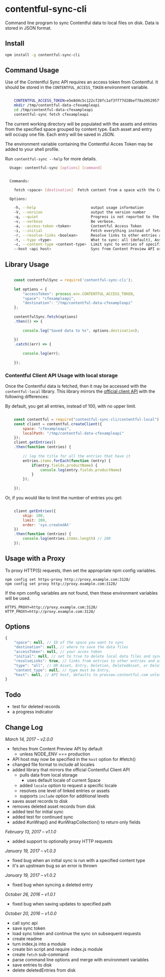 # contentful-sync-cli

Command line program to sync Contentful data to local files on disk. Data is stored in JSON format.

## Install

```bash
npm install -g contentful-sync-cli
```

## Command Usage

Use of the Contentful Sync API requires an access token from Contentful. It should be stored in the `CONTENTFUL_ACCESS_TOKEN` environment variable.

```bash

	CONTENTFUL_ACCESS_TOKEN=e5e8d4c5c122cf28fc1af3ff77d28bef78a3952957f15067bbc29f2f0dde0b50
	mkdir /tmp/contentful-data-cfexampleapi
	cd /tmp/contentful-data-cfexampleapi
	contentful-sync fetch cfexampleapi

```
The current working directory will be populated with the assets and entries from the specified space grouped by content type. Each asset and entry will occupy one file. Each entry will be saved in JSON.

The environment variable containing the Contentful Acces Token may be added to your shell profile.

Run `contentful-sync --help` for more details.

```bash
  Usage: contentful-sync [options] [command]


  Commands:

    fetch <space> [destination]  Fetch content from a space with the Contentful Sync API

  Options:

    -h, --help                         output usage information
    -V, --version                      output the version number
    -q, --quiet                        Progress is not reported to the standard error stream.
    -v, --verbose                      Be verbose.
    -a, --access-token <token>         Contentful Access Token
    -i, --initial                      Fetch everything instead of fetching only what has changed.
    -r, --resolve-links <boolean>      Resolve links to other entries and assets.
    -t, --type <type>                  What to sync: all (default), Asset, Entry, Deletion, DeletedAsset, or DeletedEntry
    -c, --content-type <content-type>  Limit sync to entries of specified content type. Implies --type Entry
    --host <api host>                  Sync from Content Preview API or Content Delivery API

```

## Library Usage

```js

	const contentfulSync = require('contentful-sync-cli');
	
	let options = {
		"accessToken": process.env.CONTENTFUL_ACCESS_TOKEN,
		"space": "cfexampleapi",
		"destination": "/tmp/contentful-data-cfexampleapi"
	};
	
	contentfulSync.fetch(options)
	.then(() => {
	
		console.log("Saved data to %s", options.destination);
	
	})
	.catch((err) => {
	
		console.log(err);
	
	});

```


### Contentful Client API Usage with local storage

Once the Contentful data is fetched, then it may be accessed with the `contentful-local` library. This library mirrors the [official client API][contentful.js] with the following differences:

By default, you get all entries, instead of 100, with no upper limit.

```js

	const contentful = require("contentful-sync-cli/contentful-local");
	const client = contentful.createClient({
		space: "cfexampleapi",
		localPath: "/tmp/contentful-data-cfexampleapi"
	});
	client.getEntries()
	.then(function (entries) {
	
		// log the title for all the entries that have it
		entries.items.forEach(function (entry) {
			if(entry.fields.productName) {
				console.log(entry.fields.productName)
			}
		});
	
	});
```

Or, if you would like to limit the number of entries you get:

```js

    client.getEntries({
        skip: 100,
        limit: 200,
        order: 'sys.createdAt'
    })
    .then(function (entries) {
        console.log(entries.items.length) // 200
    });
```


## Usage with a Proxy

To proxy HTTP(S) requests, then set the appropriate npm config variables.

```shell
npm config set https-proxy http://proxy.example.com:3128/
npm config set proxy http://proxy.example.com:3128/
```

If the npm config variables are not found, then these environment variables will be used.

```shell
HTTPS_PROXY=http://proxy.example.com:3128/
HTTP_PROXY=http://proxy.example.com:3128/
```


## Options

```js
{
	"space": null, // ID of the space you want to sync
	"destination": null, // where to save the data files
	"accessToken": null, // your acces token
	"initial": null, // set to true to delete local data files and sync
	"resolveLinks": true, // links from entries to other entries and assets will also be resolved
	"type": "all", // OR Asset, Entry, Deletion, DeletedAsset, or DeletedEntry
	"content_type": null, // type must be Entry,
	"host": null, // API host, defaults to preview.contentful.com unless NODE_ENV is production
}
```

## Todo

* test for deleted records
* a progress indicator

## Change Log

_March 14, 2017 – v2.0.0_

* fetches from Content Preview API by default
    * unless NODE_ENV === production
* API host may now be specified in the `host` option for #fetch()
* changed file format to include all locales
* added library that mirrors the official Contentful Client API
    * pulls data from local storage
        * uses default locale of current Space
    * added `locale` option to request a specific locale
    * resolves one level of linked entries or assets
    * supports `include` option for additional levels
* saves asset records to disk
* removes deleted asset records from disk
* added test for initial sync
* added test for continued sync
* added #unWrap() and #unWrapCollection() to return only fields

_February 13, 2017 – v1.1.0_

* added support to optionally proxy HTTP requests

_January 19, 2017 – v1.0.3_

* fixed bug when an initial sync is run with a specified content type
* it's an upstream bug so an error is thrown

_January 19, 2017 – v1.0.2_

* fixed bug when syncing a deleted entry

_October 26, 2016 – v1.0.1_

* fixed bug when saving updates to specified path

_October 20, 2016 – v1.0.0_

* call sync api
* save sync token
* load sync token and continue the sync on subsequent requests
* create readme
* turn index.js into a module
* create bin script and require index.js module
* create `fetch` sub-command
* parse command line options and merge with environment variables
* save entries to disk
* delete deletedEntries from disk


[contentful.js]: https://contentful.github.io/contentful.js/

